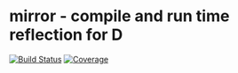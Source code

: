 # mirror - compile and run time reflection for D

[![Build Status](https://travis-ci.org/atilaneves/mirror.png?branch=master)](https://travis-ci.org/atilaneves/mirror)
[![Coverage](https://codecov.io/gh/atilaneves/mirror/branch/master/graph/badge.svg)](https://codecov.io/gh/atilaneves/mirror)
